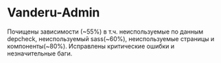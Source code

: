 # Vanderu-Admin

Почищены зависимости (~55%) в т.ч. неиспользуемые по данным depcheck, неиспользуемый sass(~60%), неиспользуемые страницы и компоненты(~80%). 
Исправлены критические ошибки и незначительные баги.
